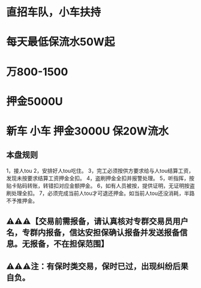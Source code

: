 # 直招车队，小车扶持
# 每天最低保流水50W起
# 万800-1500
# 押金5000U
# 新车 小车 押金3000U 保20W流水

## 本盘规则
1，接人tou
2，安排好人tou吃住。
3，完工必须按供方要求给与人tou结算工资，发现未按要求结算工资押金全扣。
4，盗刷押金全扣并报警处理。
5，听指挥，按贴卡贴码转账，转错扣对应金额押金。
6，如有人员被按，提供证明，无证明按盗刷处理全扣。
7，必须完成当前人tou才可退还押金。如当前人tou还没消耗，半路不予推押金。


## ⚠️⚠️⚠️【交易前需报备，请认真核对专群交易员用户名，专群内报备，信达安担保确认报备并发送报备信息。无报备，不在担保范围】

## ⚠️⚠️⚠️注：有保时类交易，保时已过，出现纠纷后果自负。

